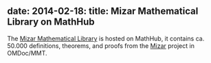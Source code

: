 date: 2014-02-18:
title: Mizar Mathematical Library on MathHub
---
The [Mizar Mathematical Library](https://mathhub.info/Mizar) is hosted on MathHub, it contains ca. 50.000 definitions, theorems, and proofs from the [Mizar](http://mizar.org/) project in OMDoc/MMT.

